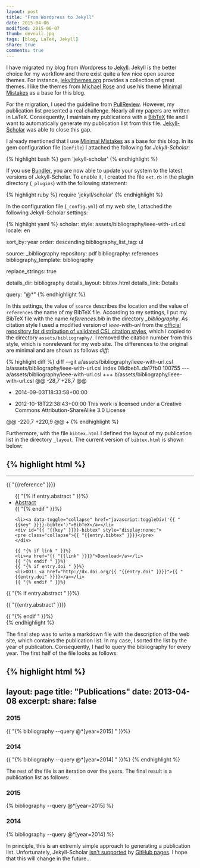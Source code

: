 ```yaml
---
layout: post
title: "From Wordpress to Jekyll"
date: 2015-04-06
modified: 2015-06-07
thumb: devnull.jpg
tags: [blog, LaTeX, Jekyll]
share: true
comments: true
---
```


I have migrated my blog from Wordpress to [Jekyll](http://jekyllrb.com/).
Jekyll is the better choice for my workflow and there exist quite a few nice open source themes.
For instance, [jekyllthemes.org](http://jekyllthemes.org) provides a collection of great themes. 
I like the themes from [Michael Rose](https://mademistakes.com/work/) and use his theme [Minimal Mistakes](https://mademistakes.com/work/minimal-mistakes-jekyll-theme/) as a base for this blog.
 
For the migration, I used the guideline from [PullReview](http://blog.8thcolor.com/en/2014/05/migrate-from-wordpress/).
However, my publication list presented a real challenge.
Nearly all my papers are written in LaTeX.
Consequently, I maintain my publications with a [BibTeX](http://en.wikipedia.org/wiki/BibTeX) file and I want to automatically generate my publication list from this file.
[Jekyll-Scholar](https://github.com/inukshuk/jekyll-scholar) was able to close this gap.

I already mentioned that I use [Minimal Mistakes](https://mademistakes.com/work/minimal-mistakes-jekyll-theme/) as a base for this blog.
In its gem configuration file (`Gemfile`) I attached  the following for *Jekyll-Scholar*:

{% highlight bash %}
gem 'jekyll-scholar'
{% endhighlight %}

If you use [Bundler](http://bundler.io), you are now able to update your system to the latest versions of Jekyll-Scholar.
To enable it, I created the file `ext.rb` in the plugin directory (`_plugins`) with the following statement:

{% highlight ruby %}
require 'jekyll/scholar'
{% endhighlight %}

In the configuration file (`_config.yml`) of my web site, I attached the following Jekyll-Scholar settings:

{% highlight yaml %}
scholar:
  style: assets/bibliography/ieee-with-url.csl
  locale: en

  sort_by: year
  order: descending
  bibliography_list_tag: ul

  source: _bibliography
  repository: pdf
  bibliography: references
  bibliography_template: bibliography

  replace_strings: true

  details_dir:    bibliography
  details_layout: bibtex.html
  details_link:   Details

  query: "@*"
{% endhighlight %}

In this settings, the value of `source` describes the location and the value of `references` the name of my BibTeX file.
According to my settings, I put my BibTeX file with the name *references.bib* in the directory *_bibliography*.
As citation style I used a modified version of *ieee-with-url* from the [official repository for distribution of validated CSL citation styles](https://github.com/citation-style-language/styles-distribution), which I copied to the directory `assets/bibliography/`.
I removed the citation number from this style, which is nonrelevant for my web site.
The differences to the original are minimal and are shown as follows *diff*:

{% highlight diff %}
diff --git a/assets/bibliography/ieee-with-url.csl b/assets/bibliography/ieee-with-url.csl
index 08dbeb1..da17fb0 100755
--- a/assets/bibliography/ieee-with-url.csl
+++ b/assets/bibliography/ieee-with-url.csl
@@ -28,7 +28,7 @@
     <category citation-format="numeric"/>
     <category field="engineering"/>
     <category field="generic-base"/>
-    <updated>2014-09-03T18:33:58+00:00</updated>
+    <updated>2012-10-18T22:38:43+00:00</updated>
     <rights license="http://creativecommons.org/licenses/by-sa/3.0/">This work is licensed under a Creative Commons Attribution-ShareAlike 3.0 License</rights>
   </info>
   <locale xml:lang="en">
@@ -220,7 +220,9 @@
   <bibliography entry-spacing="0" second-field-align="flush">
     <layout>
       <!-- Citation Number -->
+<!--
       <text variable="citation-number" prefix="[" suffix="]"/>
+-->
       <!-- Author(s) -->
       <text macro="author" suffix=", "/>
       <!-- Rest of Citation -->
{% endhighlight %}

Furthermore, with the file `bibtex.html` I defined the layout of my publication list in the directory `_layout`.
The current version of `bibtex.html` is shown below:

{% highlight html %}
---
---
{{ "{{reference" }}}}

<div id="{{ "{{key" }}}}-materials">
  <ul class="nav nav-pills">
    {{ "{% if entry.abstract " }}%}
    <li><a data-toggle="collapse" href="#{{ "{{key" }}}}-abstract">Abstract</a></li>
    {{ "{% endif " }}%}

    <li><a data-toggle="collapse" href="javascript:toggleDiv('{{ "{{key" }}}}-bibtex')">BibTeX</a></li>
    <div id="{{ "{{key" }}}}-bibtex" style="display:none;">
    <pre class="collapse">{{ "{{entry.bibtex" }}}}</pre>
    </div>

    {{ "{% if link " }}%}
    <li><a href="{{ "{{link" }}}}">Download</a></li>
    {{ "{% endif " }}%}
    {{ "{% if entry.doi " }}%}
    <li>DOI: <a href="http://dx.doi.org/{{ "{{entry.doi" }}}}">{{ "{{entry.doi" }}}}</a></li>
    {{ "{% endif " }}%}
  </ul>

  {{ "{% if entry.abstract " }}%}
  <p id="{{ "{{key" }}}}-abstract" class="collapse">{{ "{{entry.abstract" }}}}</p>
  {{ "{% endif " }}%}

</div>
{% endhighlight %}

The final step was to write a markdown file with the description of the web site, which contains the publication list.
In my case, I sorted the list by the year of publication.
Consequently, I had to query the bibliography for every year.
The first half of the file looks as follows:

{% highlight html %}
---
layout: page
title: "Publications"
date: 2013-04-08
excerpt:
share: false
---

### 2015

{{ "{% bibliography --query @*[year=2015] " }}%}

### 2014

{{ "{% bibliography --query @*[year=2014] " }}%}
{% endhighlight %}

The rest of the file is an iteration over the years.
The final result is a publication list as follows:

### 2015

{% bibliography --query @*[year=2015] %}

### 2014

{% bibliography --query @*[year=2014] %}

In principle, this is an extremly simple approach to generating a publication list.
Unfortunately, Jekyll-Scholar [isn't supported](https://pages.github.com/versions/) by [GitHub pages](https://pages.github.com).
I hope that this will change in the future...

